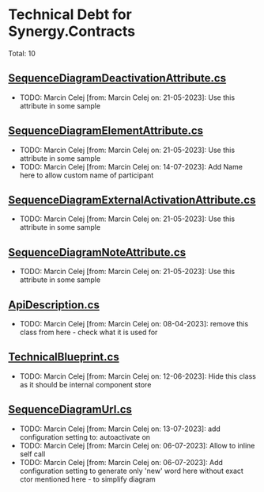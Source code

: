 ﻿# Technical Debt for Synergy.Contracts

Total: 10

## [SequenceDiagramDeactivationAttribute.cs](../../../Synergy.Architecture.Annotations/Diagrams/Sequence/SequenceDiagramDeactivationAttribute.cs)
- TODO: Marcin Celej [from: Marcin Celej on: 21-05-2023]: Use this attribute in some sample

## [SequenceDiagramElementAttribute.cs](../../../Synergy.Architecture.Annotations/Diagrams/Sequence/SequenceDiagramElementAttribute.cs)
- TODO: Marcin Celej [from: Marcin Celej on: 21-05-2023]: Use this attribute in some sample
- TODO: Marcin Celej [from: Marcin Celej on: 14-07-2023]: Add Name here to allow custom name of participant

## [SequenceDiagramExternalActivationAttribute.cs](../../../Synergy.Architecture.Annotations/Diagrams/Sequence/SequenceDiagramExternalActivationAttribute.cs)
- TODO: Marcin Celej [from: Marcin Celej on: 21-05-2023]: Use this attribute in some sample

## [SequenceDiagramNoteAttribute.cs](../../../Synergy.Architecture.Annotations/Diagrams/Sequence/SequenceDiagramNoteAttribute.cs)
- TODO: Marcin Celej [from: Marcin Celej on: 21-05-2023]: Use this attribute in some sample

## [ApiDescription.cs](../../../Synergy.Architecture.Diagrams/Api/ApiDescription.cs)
- TODO: Marcin Celej [from: Marcin Celej on: 08-04-2023]: remove this class from here - check what it is used for

## [TechnicalBlueprint.cs](../../../Synergy.Architecture.Diagrams/Documentation/TechnicalBlueprint.cs)
- TODO: Marcin Celej [from: Marcin Celej on: 12-06-2023]: Hide this class as it should be internal component store

## [SequenceDiagramUrl.cs](../../../Synergy.Architecture.Diagrams/Sequence/SequenceDiagramUrl.cs)
- TODO: Marcin Celej [from: Marcin Celej on: 13-07-2023]: add configuration setting to: autoactivate on
- TODO: Marcin Celej [from: Marcin Celej on: 06-07-2023]: Allow to inline self call
- TODO: Marcin Celej [from: Marcin Celej on: 06-07-2023]: Add configuration setting to generate only 'new' word here without exact ctor mentioned here - to simplify diagram
